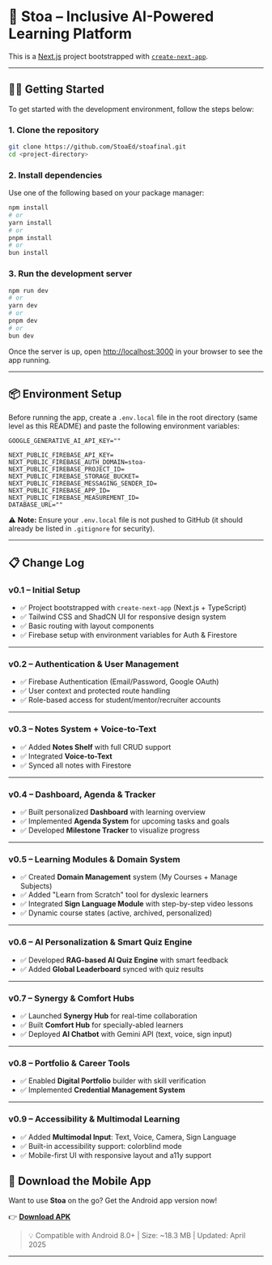 
# 🚀 Stoa – Inclusive AI-Powered Learning Platform

This is a [Next.js](https://nextjs.org) project bootstrapped with [`create-next-app`](https://nextjs.org/docs/app/api-reference/cli/create-next-app).

---

## 🧑‍💻 Getting Started

To get started with the development environment, follow the steps below:

### 1. **Clone the repository**  
```bash
git clone https://github.com/StoaEd/stoafinal.git
cd <project-directory>
```

### 2. **Install dependencies**
Use one of the following based on your package manager:
```bash
npm install
# or
yarn install
# or
pnpm install
# or
bun install
```

### 3. **Run the development server**
```bash
npm run dev
# or
yarn dev
# or
pnpm dev
# or
bun dev
```

Once the server is up, open [http://localhost:3000](http://localhost:3000) in your browser to see the app running.

---

## 📦 Environment Setup

Before running the app, create a `.env.local` file in the root directory (same level as this README) and paste the following environment variables:

```env
GOOGLE_GENERATIVE_AI_API_KEY=""

NEXT_PUBLIC_FIREBASE_API_KEY=
NEXT_PUBLIC_FIREBASE_AUTH_DOMAIN=stoa-
NEXT_PUBLIC_FIREBASE_PROJECT_ID=
NEXT_PUBLIC_FIREBASE_STORAGE_BUCKET=
NEXT_PUBLIC_FIREBASE_MESSAGING_SENDER_ID=
NEXT_PUBLIC_FIREBASE_APP_ID=
NEXT_PUBLIC_FIREBASE_MEASUREMENT_ID=
DATABASE_URL=""
```

⚠️ **Note:** Ensure your `.env.local` file is not pushed to GitHub (it should already be listed in `.gitignore` for security).

---

## 📋 Change Log

### v0.1 – Initial Setup
- ✅ Project bootstrapped with `create-next-app` (Next.js + TypeScript)
- ✅ Tailwind CSS and ShadCN UI for responsive design system
- ✅ Basic routing with layout components
- ✅ Firebase setup with environment variables for Auth & Firestore

---

### v0.2 – Authentication & User Management
- ✅ Firebase Authentication (Email/Password, Google OAuth)
- ✅ User context and protected route handling
- ✅ Role-based access for student/mentor/recruiter accounts

---

### v0.3 – Notes System + Voice-to-Text
- ✅ Added **Notes Shelf** with full CRUD support
- ✅ Integrated **Voice-to-Text**
- ✅ Synced all notes with Firestore 

---

### v0.4 – Dashboard, Agenda & Tracker
- ✅ Built personalized **Dashboard** with learning overview
- ✅ Implemented **Agenda System** for upcoming tasks and goals
- ✅ Developed **Milestone Tracker** to visualize progress

---

### v0.5 – Learning Modules & Domain System
- ✅ Created **Domain Management** system (My Courses + Manage Subjects)
- ✅ Added "Learn from Scratch" tool for dyslexic learners
- ✅ Integrated **Sign Language Module** with step-by-step video lessons
- ✅ Dynamic course states (active, archived, personalized)

---

### v0.6 – AI Personalization & Smart Quiz Engine
- ✅ Developed **RAG-based AI Quiz Engine** with smart feedback
- ✅ Added **Global Leaderboard** synced with quiz results

---

### v0.7 – Synergy & Comfort Hubs
- ✅ Launched **Synergy Hub** for real-time collaboration
- ✅ Built **Comfort Hub** for specially-abled learners
- ✅ Deployed **AI Chatbot** with Gemini API (text, voice, sign input)

---

### v0.8 – Portfolio & Career Tools
- ✅ Enabled **Digital Portfolio** builder with skill verification
- ✅ Implemented **Credential Management System**

---

### v0.9 – Accessibility & Multimodal Learning
- ✅ Added **Multimodal Input**: Text, Voice, Camera, Sign Language
- ✅ Built-in accessibility support: colorblind mode
- ✅ Mobile-first UI with responsive layout and a11y support


## 📱 Download the Mobile App

Want to use **Stoa** on the go? Get the Android app version now!

👉 **[Download APK](https://github.com/StoaEd/stoa-mobile-apk/blob/main/stoa-mobile-app.apk)**

> 💡 Compatible with Android 8.0+ | Size: ~18.3 MB | Updated: April 2025
---
